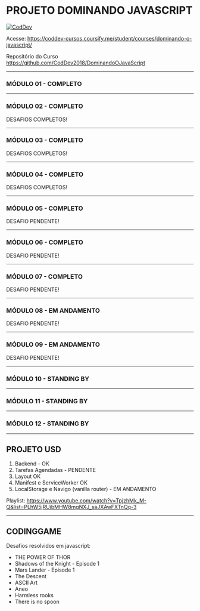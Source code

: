 # PROJETO DOMINANDO JAVASCRIPT

[![CodDev](https://codinomedeveloper.files.wordpress.com/2018/12/logo-2-e1548064763870.png)](https://coddev.com.br/)

Acesse:
https://coddev-cursos.coursify.me/student/courses/dominando-o-javascript/

Repositório do Curso
https://github.com/CodDev2018/DominandoOJavaScript

-------------------

### MÓDULO 01 - COMPLETO

-------------------

### MÓDULO 02 - COMPLETO

DESAFIOS COMPLETOS!

-------------------

### MÓDULO 03 - COMPLETO

DESAFIOS COMPLETOS!

-------------------

### MÓDULO 04 - COMPLETO

DESAFIOS COMPLETOS!

-------------------

### MÓDULO 05 - COMPLETO

DESAFIO PENDENTE!

-------------------

### MÓDULO 06 - COMPLETO

DESAFIO PENDENTE!

-------------------

### MÓDULO 07 - COMPLETO

DESAFIO PENDENTE!

-------------------

### MÓDULO 08 - EM ANDAMENTO

DESAFIO PENDENTE!

-------------------

### MÓDULO 09 - EM ANDAMENTO

DESAFIO PENDENTE!

-------------------

### MÓDULO 10 - STANDING BY

-------------------

### MÓDULO 11 - STANDING BY

-------------------

### MÓDULO 12 - STANDING BY

-------------------


## PROJETO USD

1. Backend - OK
2. Tarefas Agendadas - PENDENTE
3. Layout OK
4. Manifest e ServiceWorker OK
5. LocalStorage e Navigo (vanilla router) - EM ANDAMENTO

Playlist: 
https://www.youtube.com/watch?v=TpjzhMk_M-Q&list=PLhW5jRUibMHW8mgNXJ_saJXAwFXTnQq-3

-------------------


## CODINGGAME

Desafios resolvidos em javascript:

- THE POWER OF THOR
- Shadows of the Knight - Episode 1
- Mars Lander - Episode 1
- The Descent
- ASCII Art
- Aneo
- Harmless rooks
- There is no spoon


